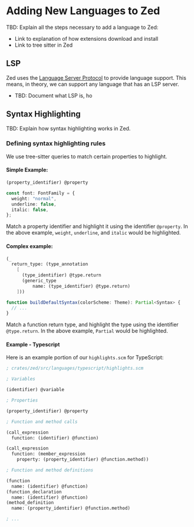 # Adding New Languages to Zed

TBD: Explain all the steps necessary to add a language to Zed:

- Link to explanation of how extensions download and install
- Link to tree sitter in Zed


## LSP

Zed uses the [Language Server Protocol](https://microsoft.github.io/language-server-protocol/) to provide language support. This means, in theory, we can support any language that has an LSP server.

- TBD: Document what LSP is, ho

## Syntax Highlighting

TBD: Explain how syntax highlighting works in Zed.


### Defining syntax highlighting rules

We use tree-sitter queries to match certain properties to highlight.

#### Simple Example:

```scheme
(property_identifier) @property
```

```ts
const font: FontFamily = {
  weight: "normal",
  underline: false,
  italic: false,
};
```

Match a property identifier and highlight it using the identifier `@property`. In the above example, `weight`, `underline`, and `italic` would be highlighted.

#### Complex example:

```scheme
(_
  return_type: (type_annotation
    [
      (type_identifier) @type.return
      (generic_type
          name: (type_identifier) @type.return)
    ]))
```

```ts
function buildDefaultSyntax(colorScheme: Theme): Partial<Syntax> {
  // ...
}
```

Match a function return type, and highlight the type using the identifier `@type.return`. In the above example, `Partial` would be highlighted.

#### Example - Typescript

Here is an example portion of our `highlights.scm` for TypeScript:

```scheme
; crates/zed/src/languages/typescript/highlights.scm

; Variables

(identifier) @variable

; Properties

(property_identifier) @property

; Function and method calls

(call_expression
  function: (identifier) @function)

(call_expression
  function: (member_expression
    property: (property_identifier) @function.method))

; Function and method definitions

(function
  name: (identifier) @function)
(function_declaration
  name: (identifier) @function)
(method_definition
  name: (property_identifier) @function.method)

; ...
```
